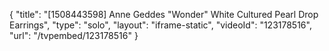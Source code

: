 {
    "title": "[1508443598] Anne Geddes \"Wonder\" White Cultured Pearl Drop Earrings",
    "type": "solo",
    "layout": "iframe-static",
    "videoId": "123178516",
    "url": "\/tvpembed\/123178516"
}